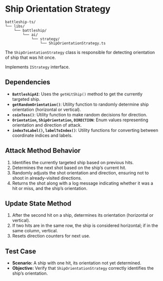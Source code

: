 # Ship Orientation Strategy

```plaintext
battleship-ts/
└── libs/
    └── battleship/
        └── ai/
            └── strategy/
                └── ShipOrientationStrategy.ts
```

The `ShipOrientationStrategy` class is responsible for detecting orientation of ship that was hit once.

Implements `IStrategy` interface.

## **Dependencies**
- **`BattleshipAI`**: Uses the `getHitShip()` method to get the currently targeted ship.
- **`getRandomOrientation()`**: Utility function to randomly determine ship orientation (horizontal or vertical).
- **`coinToss()`**: Utility function to make random decisions for direction.
- **`Orientation`, `ShipOrientation`, `DIRECTION`**: Enum values representing orientation and direction of attack.
- **`indexToLabel()`, `labelToIndex()`**: Utility functions for converting between coordinate indices and labels.

## **Attack Method Behavior**
1. Identifies the currently targeted ship based on previous hits.
2. Determines the next shot based on the ship’s current hit.
3. Randomly adjusts the shot orientation and direction, ensuring not to shoot in already-visited directions.
4. Returns the shot along with a log message indicating whether it was a hit or miss, and the ship’s orientation.

## **Update State Method**
1. After the second hit on a ship, determines its orientation (horizontal or vertical).
2. If two hits are in the same row, the ship is considered horizontal; if in the same column, vertical.
3. Resets direction counters for next use.

## **Test Case**
- **Scenario:** A ship with one hit, its orientation not yet determined.
- **Objective:** Verify that `ShipOrientationStrategy` correctly identifies the ship’s orientation.
